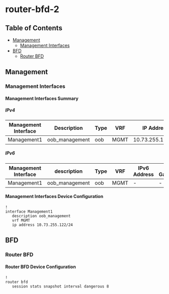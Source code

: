 # router-bfd-2

## Table of Contents

- [Management](#management)
  - [Management Interfaces](#management-interfaces)
- [BFD](#bfd)
  - [Router BFD](#router-bfd)

## Management

### Management Interfaces

#### Management Interfaces Summary

##### IPv4

| Management Interface | Description | Type | VRF | IP Address | Gateway |
| -------------------- | ----------- | ---- | --- | ---------- | ------- |
| Management1 | oob_management | oob | MGMT | 10.73.255.122/24 | 10.73.255.2 |

##### IPv6

| Management Interface | description | Type | VRF | IPv6 Address | IPv6 Gateway |
| -------------------- | ----------- | ---- | --- | ------------ | ------------ |
| Management1 | oob_management | oob | MGMT | - | - |

#### Management Interfaces Device Configuration

```eos
!
interface Management1
   description oob_management
   vrf MGMT
   ip address 10.73.255.122/24
```

## BFD

### Router BFD

#### Router BFD Device Configuration

```eos
!
router bfd
   session stats snapshot interval dangerous 8
```

